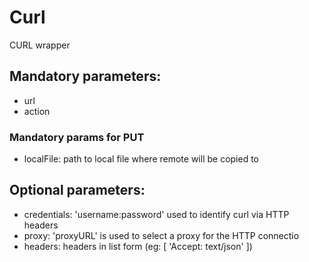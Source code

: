 # Curl

CURL wrapper

## Mandatory parameters:
 - url
 - action

### Mandatory params for PUT
 - localFile: path to local file where remote will be copied to

## Optional parameters:
 - credentials: 'username:password' used to identify curl via HTTP headers
 - proxy: 'proxyURL' is used to select a proxy for the HTTP connectio
 - headers: headers in list form (eg: [ 'Accept: text/json' ])

